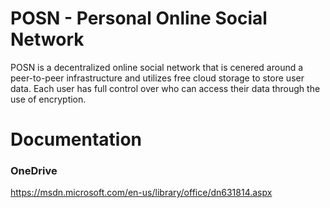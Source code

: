 # POSN - Personal Online Social Network 
POSN is a decentralized online social network that is cenered around a peer-to-peer infrastructure and utilizes free cloud storage to store user data. Each user has full control over who can access their data through the use of encryption.

# Documentation

### OneDrive
https://msdn.microsoft.com/en-us/library/office/dn631814.aspx
